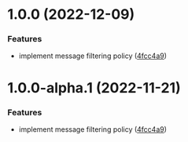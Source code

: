 # 1.0.0 (2022-12-09)


### Features

* implement message filtering policy ([4fcc4a9](https://github.com/gravitee-io/gravitee-policy-message-filtering/commit/4fcc4a97f9783576c52958853d66df43015d8845))

# 1.0.0-alpha.1 (2022-11-21)


### Features

* implement message filtering policy ([4fcc4a9](https://github.com/gravitee-io/gravitee-policy-message-filtering/commit/4fcc4a97f9783576c52958853d66df43015d8845))
